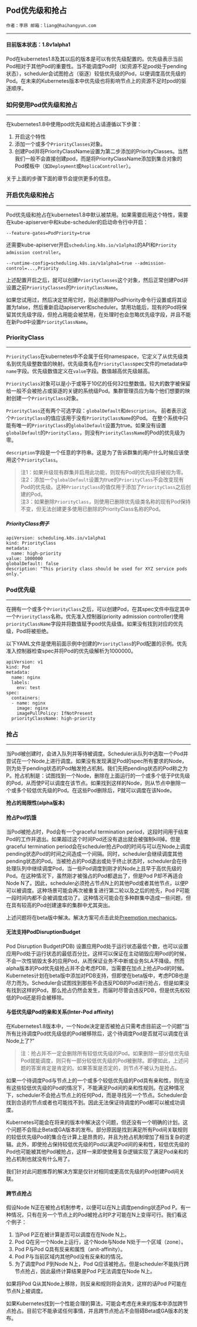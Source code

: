 ## Pod优先级和抢占

```
作者：李昂 邮箱：liang@haihangyun.com
```

---

#### 目前版本状态：1.8v1alpha1

Pod在kubernetes1.8及其以后的版本是可以有优先级配置的。优先级表示当前Pod相对于其他Pod的重要性。当不能调度Pod时（如资源不足pod处于pending状态），scheduler会试图抢占（驱逐）较低优先级的Pod，以便调度高优先级的Pod。在未来的Kubernetes版本中优先级也将影响节点上的资源不足时pod的驱逐顺序。

### 如何使用Pod优先级和抢占

---

在kubernetes1.8中使用pod优先级和抢占请遵循以下步骤：  
1. 开启这个特性  
2. 添加一个或多个`PriorityClasses`对象。  
3. 创建Pod并将PriorityClassName设置为第二步添加的PriorityClasses。当然我们一般不会直接创建pod，而是将PriorityClassName添加到集合对象的Pod模板中（如`Deployment`或`ReplicaController`）。

关于上面的步骤下面的章节会提供更多的信息。

### 开启优先级和抢占

---

Pod优先级和抢占在kubernetes1.8中默认被禁用。如果需要启用这个特性，需要在kube-apiserver中和kube-scheduler的启动命令行中开启：

```
--feature-gates=PodPriority=true
```

还需要kube-apiserver开启`scheduling.k8s.io/v1alpha1`的API和`Priority admission controller`。

```
--runtime-config=scheduling.k8s.io/v1alpha1=true --admission-control=...,Priority
```

上述配置开启之后，就可以创建`PriorityClasses`这个对象，然后正常创建Pod并设置之前`PriorityClasses`的`PriorityClassName`。

如果您试用过，然后决定禁用它时，则必须删除PodPriority命令行设置或将其设置为false，然后重新启动apiserver和scheduler。禁用功能后，现有的Pod将保留其优先级字段，但抢占用能会被禁用，在处理时也会忽略优先级字段，并且不能在新Pod中设置`PriorityClassName`。

### PriorityClass

---

`PriorityClass`在kubernetes中不会属于任何namespace，它定义了从优先级类名到优先级整数值的映射。优先级类名在`PriorityClass`spec文件的metadata中`name`字段。优先级数值定义在`value`字段。数值越高优先级越高。

`PriorityClass`对象可以是小于或等于10亿的任何32位整数值。较大的数字被保留给一般不会被抢占或驱逐的关键的系统级Pod。集群管理员应为每个他们想要的映射创建一个`PriorityClass`对象。

`PriorityClass`还有两个可选字段：`globalDefault`和`description`。 前者表示这个`PriorityClass`的值应该用于没有`PriorityClassName`的Pod。 在整个系统中只能有唯一的`PriorityClass`的`globalDefault`设置为true。如果没有设置`globalDefault`的`PriorityClass`，则没有`PriorityClassName`的Pod的优先级为零。

`description`字段是一个任意的字符串。这是为了告诉群集的用户什么时候应该使用这个`PriorityClass`。

> 注1：如果升级现有群集并启用此功能，则现有Pod的优先级将被视为零。  
> 注2：添加一个`globalDefault`设置为true的`PriorityClass`不会改变现有Pod的优先级。这种`PriorityClass`的值仅用于添加了`PriorityClass`之后创建的Pod。  
> 注3：如果删除`PriorityClass`，则使用已删除优先级类名称的现有Pod保持不变，但无法创建更多使用已删除的PriorityClass名称的Pod。

##### PriorityClass例子

```
apiVersion: scheduling.k8s.io/v1alpha1
kind: PriorityClass
metadata:
  name: high-priority
value: 1000000
globalDefault: false
description: "This priority class should be used for XYZ service pods only."
```

### Pod优先级

---

在拥有一个或多个`PriorityClass`之后，可以创建Pod，在其spec文件中指定其中一个`PriorityClass`名称。优先准入控制器\(priority admission controller\)使用`priorityClassName`字段并将数值赋予pod优先级值。如果没有找到对应的优先级，Pod将被拒绝。

以下YAML文件是使用前面示例中创建的`PriorityClass`的Pod配置的示例。优先准入控制器检查spec并将Pod的优先级解析为1000000。

```
apiVersion: v1
kind: Pod
metadata:
  name: nginx
  labels:
    env: test
spec:
  containers:
  - name: nginx
    image: nginx
    imagePullPolicy: IfNotPresent
  priorityClassName: high-priority
```

### 抢占

---

当Pod被创建时，会进入队列并等待被调度。Scheduler从队列中选取一个Pod并尝试在一个Node上进行调度。如果没有发现满足Pod的spec所有要求的Node，则为处于pending状态的Pod触发抢占机制。我们先把pending状态的Pod称之为P。抢占机制是：试图找到一个Node，删除在上面运行的一个或多个低于P优先级的Pod，从而使P可以调度在该节点。如果找到这样的Node，则从节点中删除一个或多个较低优先级的Pod。在这些Pod删除后，P就可以调度在该Node。

**抢占的局限性\(alpha版本\)**

#### 抢占Pod饥饿

当Pod被抢占时，Pod会有一个graceful termination period，这段时间用于结束Pod的工作并退出。如果超过这个时间Pod还没有退出就会被强制kill掉。但是graceful termination period会在scheduler抢占Pod的时间与可以在Node上调度pending状态Pod的时间之间造成一个间隔。同时，scheduler会继续调度其他pending状态的Pod。当被抢占的Pod退出或处于终止状态时，scheduler会在待处理队列中继续调度Pod，当一些Pod调度到刚才的Node上且早于高优先级的Pod。在这种情况下，虽然刚才被强占的Pod都退出了，但是Pod P却不再适合Node N了。因此，scheduler必须抢占节点N上的其他Pod或者其他节点，以便P可以被调度。这种场景可能会再次被重复进行第二轮以及之后的抢先，Pod P可能一段时间内都不会被调度成功了。这种情况可能会在多种群集中造成一些问题，但在具有较高的Pod创建速率的集群中尤其突出。

上述问题将在beta版中解决。解决方案可点击此处[Preemption mechanics](https://github.com/kubernetes/community/blob/master/contributors/design-proposals/scheduling/pod-preemption.md#preemption-mechanics)。

#### 无法支持PodDisruptionBudget

Pod Disruption Budget\(PDB\) 设置应用Pod处于运行状态最低个数，也可以设置应用Pod处于运行状态的最低百分比，这样可以保证在主动销毁应用Pod的时候，不会一次性销毁太多的应用Pod，从而保证业务不中断或业务SLA不降级。然而alpha版本的Pod优先级抢占并不会考虑PDB，当需要在加点上抢占Pod的时候。Kubernetes计划在beta版中添加对PDB支持，但即使在beta版中，考虑PDB也是尽力而为。Scheduler会试图找到那些不会违反PDB的Pod进行抢占，但是如果没有找到这样的Pod，那么抢占仍然会发生，而届时尽管会违反PDB，但是优先权较低的Pod还是将会被移除。

#### 与低优先级Pod的亲和关系\(Inter-Pod affinity\)

在Kubernetes1.8版本中，一个Node决定是否被抢占只需考虑目前这一个问题“当所有比待调度Pod优先级低的Pod被移除后，这个待调度Pod是否就可以调度在该Node上了?”

> 注：抢占并不一定会删除所有较低优先级的Pod。如果删除一部分低优先级Pod就能调度，则只有一部分较低优先级的Pod被删除。即便如此，上述问题的答案肯定是肯定的。如果答案是否定的，则节点不被认为是抢占。

如果一个待调度Pod与节点上的一个或多个较低优先级的Pod具有亲和性，则在没有这些较低优先级的Pod的情况下，不能满足Pod间的亲和性规则。在这种情况下，scheduler不会抢占节点上的任何Pod，而是寻找另一个节点。Scheduler会找到合适的节点或者也可能找不到。因此无法保证待调度的Pod都可以被成功调度。

Kubernetes可能会在将来的版本中解决这个问题，但还没有一个明确的计划。这个问题不会阻止Beta或GA版本的发布。部分原因是找到满足所有Pod间关联规则的较低优先级Pod的集合在计算上是昂贵的，并且为抢占机制增加了相当复杂的逻辑。此外，即使抢占保持较低优先级的Pod以满足Pod间的亲和性，较低优先级的Pod也可能被其他Pod被抢占，这样一来即使使用复杂逻辑实现了满足Pod亲和的抢占机制也就没有什么用了。

我们针对此问题推荐的解决方案是仅针对相同或更高优先级的Pod创建Pod间关联。

#### 跨节点抢占

假设Node N正在被抢占机制参考，以便可以在N上调度pending状态Pod P。有一种情况，只有在另一个节点上的Pod被抢占时P才可能在N上变得可行。我们看这个例子：  
1. 当Pod P正在被计算是否可以调度在在Node N上。  
2. Pod Q在另一个Node上运行，这个Node与Node N处于一个区域（zone）。  
3. Pod P与Pod Q具有反亲和属性（anit-affinity）。  
4. Pod P与当前区域内其他Pod没有反亲和的情况。  
5. 为了调度Pod P到Node N上，Pod Q应该被抢占。但是scheduler不能执行跨节点抢占，因此最终计算结果是Pod P无法调度在Node N上。

如果将Pod Q从其Node上移除，则反亲和规则将会消失，这样的话Pod P可能在节点N上被调度。

如果Kubernetes找到一个性能合理的算法，可能会考虑在未来的版本中添加跨节点抢占。目前它不能承诺任何事情，并且跨节点抢占不会阻碍Beta或GA版本的发布。

